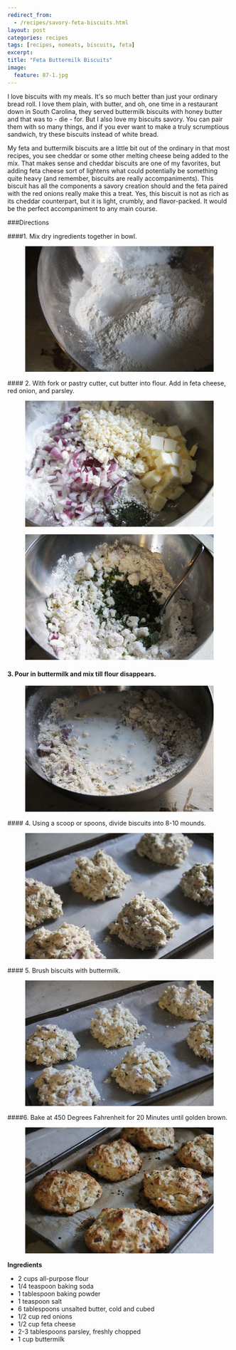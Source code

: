 ```yaml
---
redirect_from: 
  - /recipes/savory-feta-biscuits.html
layout: post
categories: recipes
tags: [recipes, nomeats, biscuits, feta]
excerpt: 
title: "Feta Buttermilk Biscuits"
image:
  feature: 87-1.jpg
---
```


I love biscuits with my meals.  It's so much better than just your ordinary bread roll.  I love them plain, with butter, and oh, one time in a restaurant down in South Carolina, they served buttermilk biscuits with honey butter and that was to - die - for.  But I also love my biscuits savory.  You can pair them with so many things, and if you ever want to make a truly scrumptious sandwich, try these biscuits instead of white bread.

My feta and buttermilk biscuits are a little bit out of the ordinary in that most recipes, you see cheddar or some other melting cheese being added to the mix.  That makes sense and cheddar biscuits are one of my favorites, but adding feta cheese sort of lightens what could potentially be something quite heavy (and remember, biscuits are really accompaniments).  This biscuit has all the components a savory creation should and the feta paired with the red onions really make this a treat.  Yes, this biscuit is not as rich as its cheddar counterpart, but it is light, crumbly, and flavor-packed. It would be the perfect accompaniment to any main course.


###Directions

####1. Mix dry ingredients together in bowl.
<figure> <img src='/images/87-2.jpg'> </figure>
#### 2. With fork or pastry cutter, cut butter into flour.  Add in feta cheese, red onion, and parsley.   
<figure> <img src='/images/87-3.jpg'> </figure>

<figure> <img src='/images/87-4a.jpg'> </figure>

#### 3. Pour in buttermilk and mix till flour disappears.
<figure> <img src='/images/87-4.jpg'> </figure>
#### 4. Using a scoop or spoons, divide biscuits into 8-10 mounds.
<figure> <img src='/images/87-5.jpg'> </figure>
#### 5. Brush biscuits with buttermilk.
<figure> <img src='/images/87-6.jpg'> </figure>
####6. Bake at 450 Degrees Fahrenheit for 20 Minutes until golden brown.
<figure> <img src='/images/87-7.jpg'> </figure>

<section class='recipe'>
<p><strong>Ingredients</strong></p>

<ul><li>2 cups all-purpose flour</li><li>1/4 teaspoon baking soda</li><li>1 tablespoon baking powder </li><li>1 teaspoon salt </li><li>6 tablespoons unsalted butter, cold and cubed</li><li>1/2 cup red onions</li><li>1/2 cup feta cheese</li><li>2-3 tablespoons parsley, freshly chopped</li><li>1 cup buttermilk </li></ul></section>